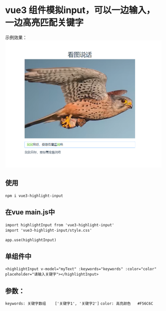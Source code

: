 # vue3 组件模拟input，可以一边输入，一边高亮匹配关键字
示例效果：
![image](https://github.com/king-engine/vue-highlight-input/blob/master/readme/demo_img.png)



## 使用
`npm i vue3-highlight-input`

## 在vue main.js中
`import highlightInput from 'vue3-highlight-input'`    
`import 'vue3-highlight-input/style.css'`

`app.use(highlightInput)`

## 单组件中
`<highlightInput v-model="myText" :keywords="keywords" :color="color" placeholder="请输入关键字"></highlightInput>`

## 参数：   
`keywords: 关键字数组    ['关键字1', '关键字2']`
`color: 高亮颜色   #F56C6C`